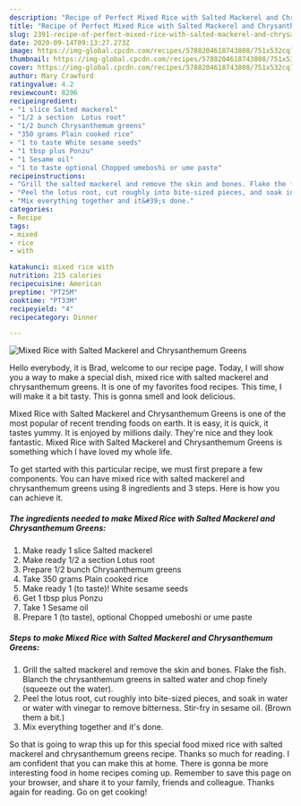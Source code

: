 ```yaml
---
description: "Recipe of Perfect Mixed Rice with Salted Mackerel and Chrysanthemum Greens"
title: "Recipe of Perfect Mixed Rice with Salted Mackerel and Chrysanthemum Greens"
slug: 2391-recipe-of-perfect-mixed-rice-with-salted-mackerel-and-chrysanthemum-greens
date: 2020-09-14T09:13:27.273Z
image: https://img-global.cpcdn.com/recipes/5788204618743808/751x532cq70/mixed-rice-with-salted-mackerel-and-chrysanthemum-greens-recipe-main-photo.jpg
thumbnail: https://img-global.cpcdn.com/recipes/5788204618743808/751x532cq70/mixed-rice-with-salted-mackerel-and-chrysanthemum-greens-recipe-main-photo.jpg
cover: https://img-global.cpcdn.com/recipes/5788204618743808/751x532cq70/mixed-rice-with-salted-mackerel-and-chrysanthemum-greens-recipe-main-photo.jpg
author: Mary Crawford
ratingvalue: 4.2
reviewcount: 8296
recipeingredient:
- "1 slice Salted mackerel"
- "1/2 a section  Lotus root"
- "1/2 bunch Chrysanthemum greens"
- "350 grams Plain cooked rice"
- "1 to taste White sesame seeds"
- "1 tbsp plus Ponzu"
- "1 Sesame oil"
- "1 to taste optional Chopped umeboshi or ume paste"
recipeinstructions:
- "Grill the salted mackerel and remove the skin and bones. Flake the fish.  Blanch the chrysanthemum greens in salted water and chop finely (squeeze out the water)."
- "Peel the lotus root, cut roughly into bite-sized pieces, and soak in water or water with vinegar to remove bitterness. Stir-fry in sesame oil. (Brown them a bit.)"
- "Mix everything together and it&#39;s done."
categories:
- Recipe
tags:
- mixed
- rice
- with

katakunci: mixed rice with 
nutrition: 215 calories
recipecuisine: American
preptime: "PT25M"
cooktime: "PT33M"
recipeyield: "4"
recipecategory: Dinner

---
```



![Mixed Rice with Salted Mackerel and Chrysanthemum Greens](https://img-global.cpcdn.com/recipes/5788204618743808/751x532cq70/mixed-rice-with-salted-mackerel-and-chrysanthemum-greens-recipe-main-photo.jpg)

Hello everybody, it is Brad, welcome to our recipe page. Today, I will show you a way to make a special dish, mixed rice with salted mackerel and chrysanthemum greens. It is one of my favorites food recipes. This time, I will make it a bit tasty. This is gonna smell and look delicious.

Mixed Rice with Salted Mackerel and Chrysanthemum Greens is one of the most popular of recent trending foods on earth. It is easy, it is quick, it tastes yummy. It is enjoyed by millions daily. They're nice and they look fantastic. Mixed Rice with Salted Mackerel and Chrysanthemum Greens is something which I have loved my whole life.




To get started with this particular recipe, we must first prepare a few components. You can have mixed rice with salted mackerel and chrysanthemum greens using 8 ingredients and 3 steps. Here is how you can achieve it.

<!--inarticleads1-->

##### The ingredients needed to make Mixed Rice with Salted Mackerel and Chrysanthemum Greens:

1. Make ready 1 slice Salted mackerel
1. Make ready 1/2 a section  Lotus root
1. Prepare 1/2 bunch Chrysanthemum greens
1. Take 350 grams Plain cooked rice
1. Make ready 1 (to taste)! White sesame seeds
1. Get 1 tbsp plus Ponzu
1. Take 1 Sesame oil
1. Prepare 1 (to taste), optional Chopped umeboshi or ume paste




<!--inarticleads2-->

##### Steps to make Mixed Rice with Salted Mackerel and Chrysanthemum Greens:

1. Grill the salted mackerel and remove the skin and bones. Flake the fish.  Blanch the chrysanthemum greens in salted water and chop finely (squeeze out the water).
1. Peel the lotus root, cut roughly into bite-sized pieces, and soak in water or water with vinegar to remove bitterness. Stir-fry in sesame oil. (Brown them a bit.)
1. Mix everything together and it&#39;s done.




So that is going to wrap this up for this special food mixed rice with salted mackerel and chrysanthemum greens recipe. Thanks so much for reading. I am confident that you can make this at home. There is gonna be more interesting food in home recipes coming up. Remember to save this page on your browser, and share it to your family, friends and colleague. Thanks again for reading. Go on get cooking!
